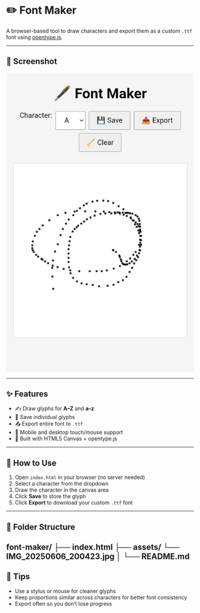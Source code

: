 # ✏️ Font Maker

A browser-based tool to draw characters and export them as a custom `.ttf` font using [opentype.js](https://github.com/opentypejs/opentype.js).

---

## 📸 Screenshot

![Font Maker Screenshot](assets/IMG_20250606_200423.jpg)

---

## ✨ Features

- ✍️ Draw glyphs for **A–Z** and **a–z**
- 💾 Save individual glyphs
- 📤 Export entire font to `.ttf`
- 📱 Mobile and desktop touch/mouse support
- 🧠 Built with HTML5 Canvas + opentype.js

---

## 🚀 How to Use

1. Open `index.html` in your browser (no server needed)
2. Select a character from the dropdown
3. Draw the character in the canvas area
4. Click **Save** to store the glyph
5. Click **Export** to download your custom `.ttf` font

---

## 📁 Folder Structure
font-maker/ 
├── index.html 
├── assets/ 
└── IMG_20250606_200423.jpg 
│
└── README.md
---

## 📌 Tips

- Use a stylus or mouse for cleaner glyphs
- Keep proportions similar across characters for better font consistency
- Export often so you don’t lose progress
